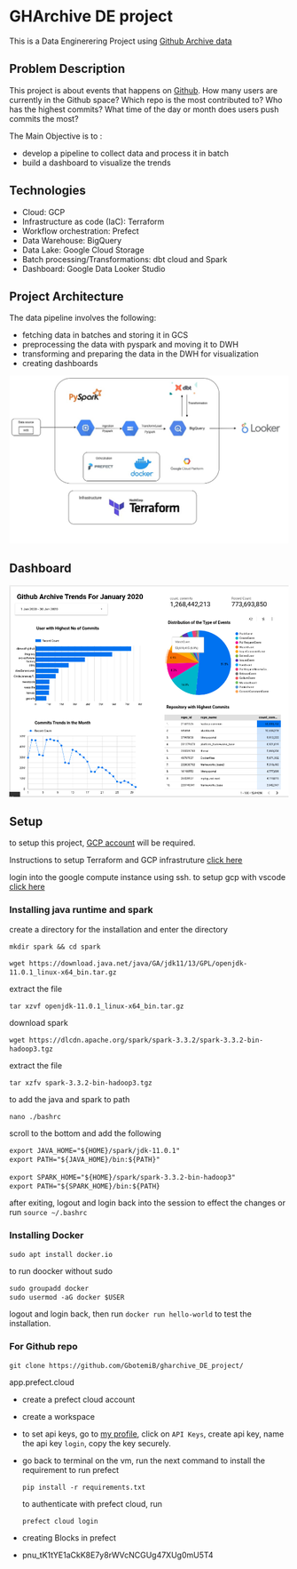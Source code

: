 # GHArchive DE project
This is a  Data Enginerering Project using [Github Archive data](https://www.gharchive.org/)

## Problem Description
This project is about events that happens on [Github](https://www.github.com/). How many users are currently in the Github space? Which repo is the most contributed to? Who has the highest commits? What time of the day or month does users push commits the most? 

The Main Objective is to :
* develop a pipeline to collect data and process it in batch
* build a dashboard to visualize the trends 

## Technologies
* Cloud: GCP
* Infrastructure as code (IaC): Terraform
* Workflow orchestration: Prefect
* Data Warehouse: BigQuery
* Data Lake: Google Cloud Storage
* Batch processing/Transformations: dbt cloud and Spark
* Dashboard: Google Data Looker Studio

## Project Architecture
The data pipeline involves the following:
* fetching data in batches and storing it in GCS
* preprocessing the data with pyspark and moving it to DWH
* transforming and preparing the data in the DWH for visualization
* creating dashboards
  
![show](images/arch%20.jpg)

## Dashboard
![show](images/results.png)

## Setup

to setup this project, [GCP account](https://cloud.google.com/) will be required.

Instructions to setup Terraform and GCP infrastruture [click here](terraform/README.md)

login into the google compute instance using ssh. to setup gcp with vscode [click here](https://www.youtube.com/watch?v=ae-CV2KfoN0&list=PL3MmuxUbc_hJed7dXYoJw8DoCuVHhGEQb&index=13)

### Installing java runtime and spark
create a directory for the installation and enter the directory
```
mkdir spark && cd spark
```
```shell
wget https://download.java.net/java/GA/jdk11/13/GPL/openjdk-11.0.1_linux-x64_bin.tar.gz
```
extract the file
```
tar xzvf openjdk-11.0.1_linux-x64_bin.tar.gz
```
download spark
```
wget https://dlcdn.apache.org/spark/spark-3.3.2/spark-3.3.2-bin-hadoop3.tgz
```
extract the file
```
tar xzfv spark-3.3.2-bin-hadoop3.tgz
```

to add the java and spark to path
```
nano ./bashrc 
```
scroll to the bottom and add the following
```
export JAVA_HOME="${HOME}/spark/jdk-11.0.1"
export PATH="${JAVA_HOME}/bin:${PATH}"

export SPARK_HOME="${HOME}/spark/spark-3.3.2-bin-hadoop3"
export PATH="${SPARK_HOME}/bin:${PATH}
```
after exiting, 
logout and login back into the session to effect the changes or run `source ~/.bashrc`

### Installing Docker

```
sudo apt install docker.io
```
to run doocker without sudo

```
sudo groupadd docker
sudo usermod -aG docker $USER
```

logout and login back, then run `docker run hello-world` to test the installation.

### For Github repo
```
git clone https://github.com/GbotemiB/gharchive_DE_project/
```

app.prefect.cloud
* create a prefect cloud account
* create a workspace
* to set api keys, go to [my profile](https://app.prefect.cloud/my/profile), click on `API Keys`, create api key, name the api key `login`, copy the key securely.

* go back to terminal on the vm, run the next command to install the requirement to run prefect
    ```
    pip install -r requirements.txt
    ```
    to authenticate with prefect cloud, run
    ```
    prefect cloud login
    ```
* creating Blocks in prefect
* pnu_tK1tYE1aCkK8E7y8rWVcNCGUg47XUg0mU5T4